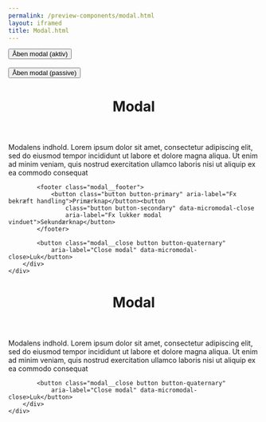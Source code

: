 ```yaml
--- 
permalink: /preview-components/modal.html
layout: iframed 
title: Modal.html
---
```

<div class="container">
    <button class="button button-primary" data-micromodal-trigger="modal-active">Åben
        modal (aktiv)</button>
    <br>
    <br>
    <button class="button button-primary" data-micromodal-trigger="modal-passive">Åben
        modal (passive)</button>
    <div class="styleguide-spacer-modals"></div>
</div>

<div class="modal" id="modal-active" aria-hidden="true">
    <div class="modal__overlay bg-modal" tabindex="-1"
        data-micromodal-close>
        <div class="modal__container" role="dialog" aria-modal="true"
            aria-labelledby="modal-title-1">
            <header class="modal__header">
                <h1 class="modal__title h2" id="modal-title-1">
                    Modal
                </h1>
            </header>
            <main class="modal__content">
                <p>Modalens indhold. Lorem ipsum dolor sit amet,
                    consectetur adipiscing elit, sed do eiusmod tempor
                    incididunt ut labore et dolore magna aliqua. Ut enim
                    ad minim veniam, quis nostrud exercitation ullamco
                    laboris nisi ut aliquip ex ea commodo consequat</p>
            </main>

            <footer class="modal__footer">
                <button class="button button-primary" aria-label="Fx bekræft handling">Primærknap</button><button
                    class="button button-secondary" data-micromodal-close
                    aria-label="Fx lukker modal vinduet">Sekundærknap</button>
            </footer>

            <button class="modal__close button button-quaternary"
                aria-label="Close modal" data-micromodal-close>Luk</button>
        </div>
    </div>
</div>

<div class="modal" id="modal-passive" aria-hidden="true">
    <div class="modal__overlay bg-modal" tabindex="-1"
        data-micromodal-close>
        <div class="modal__container" role="dialog" aria-modal="true"
            aria-labelledby="modal-title-2">
            <header class="modal__header">
                <h1 class="modal__title h2" id="modal-title-2">
                    Modal
                </h1>
            </header>
            <main class="modal__content">
                <p>Modalens indhold. Lorem ipsum dolor sit amet,
                    consectetur adipiscing elit, sed do eiusmod tempor
                    incididunt ut labore et dolore magna aliqua. Ut enim
                    ad minim veniam, quis nostrud exercitation ullamco
                    laboris nisi ut aliquip ex ea commodo consequat</p>
            </main>

            <button class="modal__close button button-quaternary"
                aria-label="Close modal" data-micromodal-close>Luk</button>
        </div>
    </div>
</div>